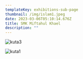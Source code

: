 ```yaml
---
templateKey: exhibitions-sub-page
thumbnail: /img/islam1.jpeg
date: 2023-03-06T05:10:14.676Z
title: SMK Miftahul Khael
description: ""
---
```

![kuta3](/img/islam2.jpeg)

![kuta1](/img/islam3.jpeg)

